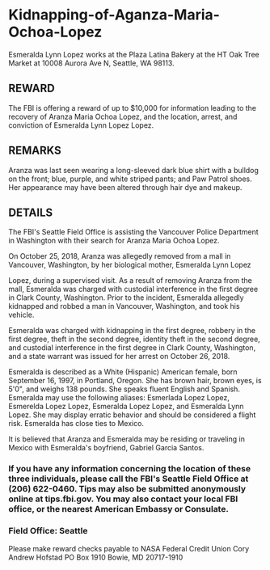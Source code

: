 # Kidnapping-of-Aganza-Maria-Ochoa-Lopez
Esmeralda Lynn Lopez works at the Plaza Latina Bakery at the HT Oak Tree Market at 10008 Aurora Ave N, Seattle, WA 98113.

## REWARD
The FBI is offering a reward of up to $10,000 for information leading to the recovery of Aranza Maria Ochoa Lopez, and the
location, arrest, and conviction of Esmeralda Lynn Lopez Lopez.
## REMARKS
Aranza was last seen wearing a long-sleeved dark blue shirt with a bulldog on the front; blue, purple, and white striped pants; and Paw Patrol
shoes. Her appearance may have been altered through hair dye and makeup.
## DETAILS
The FBI's Seattle Field Office is assisting the Vancouver Police Department in Washington with their search for Aranza Maria Ochoa Lopez.

On October 25, 2018, Aranza was allegedly removed from a mall in Vancouver, Washington, by her biological mother, Esmeralda Lynn Lopez

Lopez, during a supervised visit. As a result of removing Aranza from the mall, Esmeralda was charged with custodial interference in the first degree in Clark County, Washington. Prior to the incident, Esmeralda allegedly kidnapped and robbed a man in Vancouver, Washington, and took his vehicle.

Esmeralda was charged with kidnapping in the first degree, robbery in the first degree, theft in the second degree, identity theft in the second degree, and custodial interference in the first degree in Clark County, Washington, and a state warrant was issued for her arrest on October 26, 2018.

Esmeralda is described as a White (Hispanic) American female, born September 16, 1997, in Portland, Oregon. She has brown hair, brown eyes, is 5'0", and weighs 138 pounds. She speaks fluent English and Spanish. Esmeralda may use the following aliases: Esmerlada Lopez Lopez, Esmerelda Lopez Lopez, Esmeralda Lopez Lopez, and Esmeralda Lynn Lopez. She may display erratic behavior and should be considered a flight risk. Esmeralda has close ties to Mexico.

It is believed that Aranza and Esmeralda may be residing or traveling in Mexico with Esmeralda's boyfriend, Gabriel Garcia Santos.

### If you have any information concerning the location of these three individuals, please call the FBI's Seattle Field Office at (206) 622-0460. Tips may also be submitted anonymously online at tips.fbi.gov. You may also contact your local FBI office, or the nearest American Embassy or Consulate.
### Field Office: Seattle

Please make reward checks payable to NASA Federal Credit Union Cory Andrew Hofstad PO Box 1910 Bowie, MD 20717-1910
